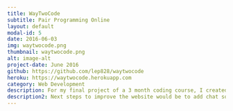 ```yaml
---
title: WayTwoCode
subtitle: Pair Programming Online
layout: default
modal-id: 5
date: 2016-06-03
img: waytwocode.png
thumbnail: waytwocode.png
alt: image-alt
project-date: June 2016
github: https://github.com/lep828/waytwocode
heroku: https://waytwocode.herokuapp.com
category: Web Development
description: For my final project of a 3 month coding course, I created pair programming online. The idea was to be able to code on a browser where you could see real-time changes that someone else was making and chat about why or what they were writing. I'm proud of what I achieved in the week, so I will continue to work and improve upon this.
description2: Next steps to improve the website would be to add chat so you can actually talk to each other and fix the socketing problem.
---
```

